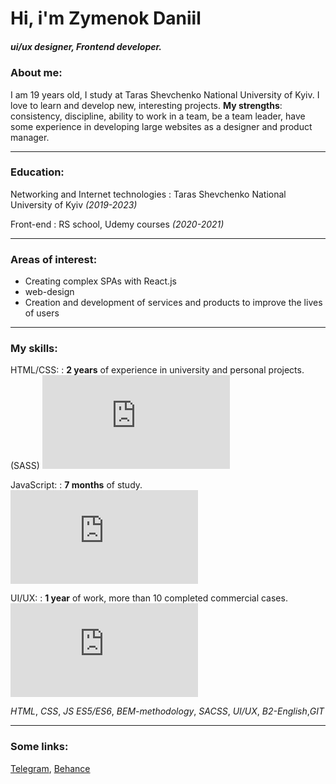 # Hi, i'm Zymenok Daniil
##### ui/ux designer, Frontend developer.

### About me:
I am 19 years old, I study at Taras Shevchenko National University of Kyiv.
I love to learn and develop new, interesting projects.
__My strengths__: consistency, discipline, ability to work in a team, be a team leader, have some experience in developing large websites as a designer and product manager.

---
### Education:

Networking and Internet technologies
: Taras Shevchenko National University of Kyiv _(2019-2023)_

Front-end
: RS school, Udemy courses _(2020-2021)_

---
### Areas of interest:
+ Creating complex SPAs with React.js
+ web-design
+ Creation and development of services and products to improve the lives of users
---  
### My skills:

HTML/CSS: 
: __2 years__ of experience in university and personal projects.(SASS) ![progress](http://www.yarntomato.com/percentbarmaker/button.php?barPosition=90&leftFill=%23FF0000 "progress")

JavaScript: 
: __7 months__ of study. ![progress](http://www.yarntomato.com/percentbarmaker/button.php?barPosition=60&leftFill=%23FF0000 "progress")

UI/UX: 
: __1 year__ of work, more than 10 completed commercial cases.![progress](http://www.yarntomato.com/percentbarmaker/button.php?barPosition=90&leftFill=%23FF0000 "progress")

_HTML_, _CSS_, _JS ES5/ES6_, _BEM-methodology_, _SACSS_, _UI/UX_, _B2-English_,_GIT_

---
### Some links:
[Telegram](https://t.me/Zimenokk), [Behance](https://www.behance.net/zimenokk) 
